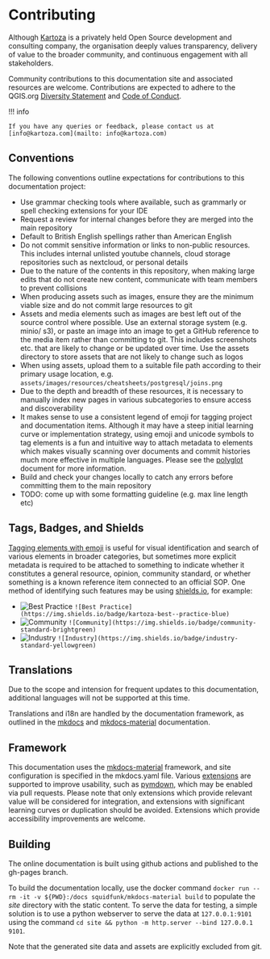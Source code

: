 # Contributing

Although [Kartoza](https://kartoza.com) is a privately held Open Source development and consulting company, the organisation deeply values transparency, delivery of value to the broader community, and continuous engagement with all stakeholders.

Community contributions to this documentation site and associated resources are welcome. Contributions are expected to adhere to the QGIS.org [Diversity Statement](https://qgis.org/en/site/getinvolved/governance/codeofconduct/diversitystatement.html) and [Code of Conduct](https://qgis.org/en/site/getinvolved/governance/codeofconduct/codeofconduct.html).

!!! info

    If you have any queries or feedback, please contact us at [info@kartoza.com](mailto: info@kartoza.com)

## Conventions

The following conventions outline expectations for contributions to this documentation project:

- Use grammar checking tools where available, such as grammarly or spell checking extensions for your IDE
- Request a review for internal changes before they are merged into the main repository
- Default to British English spellings rather than American English
- Do not commit sensitive information or links to non-public resources. This includes internal unlisted youtube channels, cloud storage repositories such as nextcloud, or personal details
- Due to the nature of the contents in this repository, when making large edits that do not create new content, communicate with team members to prevent collisions
- When producing assets such as images, ensure they are the minimum viable size and do not commit large resources to git
- Assets and media elements such as images are best left out of the source control where possible. Use an external storage system (e.g. minio/ s3), or paste an image into an image to get a GitHub reference to the media item rather than committing to git. This includes screenshots etc. that are likely to change or be updated over time. Use the assets directory to store assets that are not likely to change such as logos
- When using assets, upload them to a suitable file path according to their primary usage location, e.g. `assets/images/resources/cheatsheets/postgresql/joins.png`
- Due to the depth and breadth of these resources, it is necessary to manually index new pages in various subcategories to ensure access and discoverability
- It makes sense to use a consistent legend of emoji for tagging project and documentation items. Although it may have a steep initial learning curve or implementation strategy, using emoji and unicode symbols to tag elements is a fun and intuitive way to attach metadata to elements which makes visually scanning over documents and commit histories much more effective in multiple languages. Please see the [polyglot](polyglot.md) document for more information.
- Build and check your changes locally to catch any errors before committing them to the main repository
- TODO: come up with some formatting guideline (e.g. max line length etc)

## Tags, Badges, and Shields

[Tagging elements with emoji](polyglot.md) is useful for visual identification and search of various elements in broader categories, but sometimes more explicit metadata is required to be attached to something to indicate whether it constitutes a general resource, opinion, community standard, or whether something is a known reference item connected to an official SOP. One method of identifying such features may be using [shields.io](https://shields.io), for example:

- ![Best Practice](https://img.shields.io/badge/kartoza-best--practice-blue) `![Best Practice](https://img.shields.io/badge/kartoza-best--practice-blue)`
- ![Community](https://img.shields.io/badge/community-standard-brightgreen) `![Community](https://img.shields.io/badge/community-standard-brightgreen)`
- ![Industry](https://img.shields.io/badge/industry-standard-yellowgreen) `![Industry](https://img.shields.io/badge/industry-standard-yellowgreen)`

## Translations

Due to the scope and intension for frequent updates to this documentation, additional languages will not be supported at this time.

Translations and i18n are handled by the documentation framework, as outlined in the [mkdocs](https://www.mkdocs.org/dev-guide/translations/) and [mkdocs-material](https://squidfunk.github.io/mkdocs-material/setup/changing-the-language/) documentation.

## Framework

This documentation uses the [mkdocs-material](https://squidfunk.github.io/mkdocs-material/) framework, and site configuration is specified in the mkdocs.yaml file. Various [extensions](https://squidfunk.github.io/mkdocs-material/setup/extensions) are supported to improve usability, such as [pymdown](https://facelessuser.github.io/pymdown-extensions/), which may be enabled via pull requests. Please note that only extensions which provide relevant value will be considered for integration, and extensions with significant learning curves or duplication should be avoided. Extensions which provide accessibility improvements are welcome.

## Building

The online documentation is built using github actions and published to the gh-pages branch.

To build the documentation locally, use the docker command `docker run --rm -it -v ${PWD}:/docs squidfunk/mkdocs-material build` to populate the _site_ directory with the static content. To serve the data for testing, a simple solution is to use a python webserver to serve the data at `127.0.0.1:9101` using the command `cd site && python -m http.server --bind 127.0.0.1 9101`.

Note that the generated site data and assets are explicitly excluded from git.
